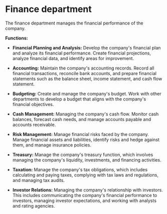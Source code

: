# Finance department

The finance department manages the financial performance of the company. 

**Functions:**

* **Financial Planning and Analysis:** Develop the company's financial plan and analyze its financial performance. Create financial projections, analyze financial data, and identify areas for improvement.

* **Accounting:** Maintain the company's accounting records. Record all financial transactions, reconcile bank accounts, and prepare financial statements such as the balance sheet, income statement, and cash flow statement.

* **Budgeting:** Create and manage the company's budget. Work with other departments to develop a budget that aligns with the company's financial objectives.

* **Cash Management:** Managing the company's cash flow. Monitor cash balances, forecast cash needs, and manage accounts payable and accounts receivable.

* **Risk Management:** Manage financial risks faced by the company. Manage financial assets and liabilities, identify risks and hedge against them, and manage insurance policies.

* **Treasury:** Manage the company's treasury function, which involves managing the company's liquidity, investments, and financing activities.

* **Taxation:** Manage the company's tax obligations, which includes calculating and paying taxes, complying with tax laws and regulations, and managing tax audits.

* **Investor Relations:** Managing the company's relationship with investors. This includes communicating the company's financial performance to investors, managing investor expectations, and working with analysts and rating agencies.
